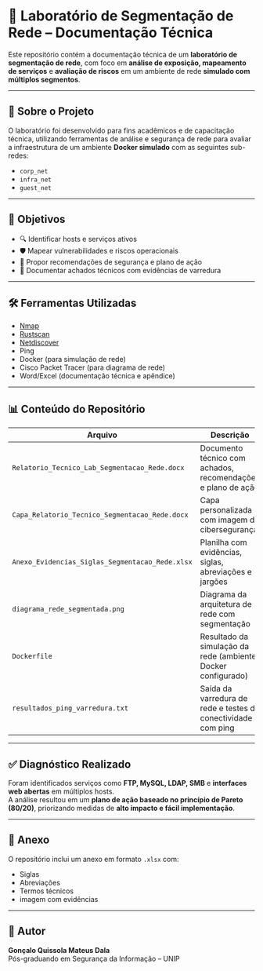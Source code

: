 # 🧪 Laboratório de Segmentação de Rede – Documentação Técnica

Este repositório contém a documentação técnica de um **laboratório de segmentação de rede**, com foco em **análise de exposição, mapeamento de serviços** e **avaliação de riscos** em um ambiente de rede **simulado com múltiplos segmentos**.

---

## 📄 Sobre o Projeto

O laboratório foi desenvolvido para fins acadêmicos e de capacitação técnica, utilizando ferramentas de análise e segurança de rede para avaliar a infraestrutura de um ambiente **Docker simulado** com as seguintes sub-redes:

- `corp_net`
- `infra_net`
- `guest_net`

---

## 📌 Objetivos

- 🔍 Identificar hosts e serviços ativos  
- 🛡️ Mapear vulnerabilidades e riscos operacionais  
- 🧩 Propor recomendações de segurança e plano de ação  
- 📑 Documentar achados técnicos com evidências de varredura  

---

## 🛠️ Ferramentas Utilizadas

- [Nmap](https://nmap.org/)
- [Rustscan](https://rustscan.github.io/)
- [Netdiscover](https://tools.kali.org/information-gathering/netdiscover)
- Ping
- Docker (para simulação de rede)
- Cisco Packet Tracer (para diagrama de rede)
- Word/Excel (documentação técnica e apêndice)

---

## 📊 Conteúdo do Repositório

| Arquivo                                           | Descrição                                                         |
|---------------------------------------------------|-------------------------------------------------------------------|
| `Relatorio_Tecnico_Lab_Segmentacao_Rede.docx`     | Documento técnico com achados, recomendações e plano de ação      |
| `Capa_Relatorio_Tecnico_Segmentacao_Rede.docx`    | Capa personalizada com imagem de cibersegurança                   |
| `Anexo_Evidencias_Siglas_Segmentacao_Rede.xlsx`   | Planilha com evidências, siglas, abreviações e jargões            |
| `diagrama_rede_segmentada.png`                    | Diagrama da arquitetura de rede com segmentação                   |
| `Dockerfile`                                      | Resultado da simulação da rede (ambiente Docker configurado)      |
| `resultados_ping_varredura.txt`                   | Saída da varredura de rede e testes de conectividade com ping     |
---

## ✅ Diagnóstico Realizado

Foram identificados serviços como **FTP, MySQL, LDAP, SMB** e **interfaces web abertas** em múltiplos hosts.  
A análise resultou em um **plano de ação baseado no princípio de Pareto (80/20)**, priorizando medidas de **alto impacto e fácil implementação**.

---

## 🧩 Anexo

O repositório inclui um anexo em formato `.xlsx` com:

- Siglas
- Abreviações
- Termos técnicos
- imagem com evidências

---

## 👤 Autor

**Gonçalo Quissola Mateus Dala**  
Pós-graduando em Segurança da Informação – UNIP